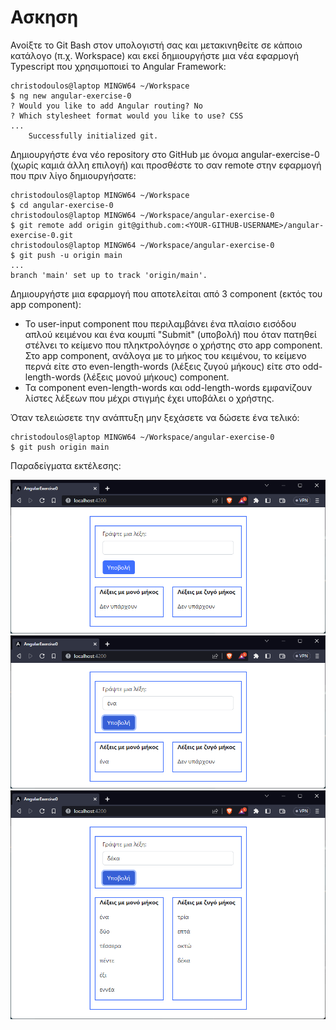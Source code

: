 # Ασκηση

Ανοίξτε το Git Bash στον υπολογιστή σας και μετακινηθείτε σε κάποιο κατάλογο (π.χ. Workspace) και εκεί δημιουργήστε μια νέα εφαρμογή Typescript που χρησιμοποιεί το Angular Framework:

```
christodoulos@laptop MINGW64 ~/Workspace
$ ng new angular-exercise-0
? Would you like to add Angular routing? No
? Which stylesheet format would you like to use? CSS
...
    Successfully initialized git.
```

Δημιουργήστε ένα νέο repository στο GitHub με όνομα angular-exercise-0 (χωρίς καμιά άλλη επιλογή) και προσθέστε το σαν remote στην εφαρμογή που πριν λίγο δημιουργήσατε:

```
christodoulos@laptop MINGW64 ~/Workspace
$ cd angular-exercise-0
christodoulos@laptop MINGW64 ~/Workspace/angular-exercise-0
$ git remote add origin git@github.com:<YOUR-GITHUB-USERNAME>/angular-exercise-0.git
christodoulos@laptop MINGW64 ~/Workspace/angular-exercise-0
$ git push -u origin main
...
branch 'main' set up to track 'origin/main'.
```

Δημιουργήστε μια εφαρμογή που αποτελείται από 3 component (εκτός του app component):

- To user-input component που περιλαμβάνει ένα πλαίσιο εισόδου απλού κειμένου και ένα κουμπί "Submit" (υποβολή) που όταν πατηθεί στέλνει το κείμενο που πληκτρολόγησε ο χρήστης στο app component. Στο app component, ανάλογα με το μήκος του κειμένου, το κείμενο περνά είτε στο even-length-words (λέξεις ζυγού μήκους) είτε στο odd-length-words (λέξεις μονού μήκους) component.
- Τα component even-length-words και odd-length-words εμφανίζουν λίστες λέξεων που μέχρι στιγμής έχει υποβάλει ο χρήστης.

Όταν τελειώσετε την ανάπτυξη μην ξεχάσετε να δώσετε ένα τελικό:

```
christodoulos@laptop MINGW64 ~/Workspace/angular-exercise-0
$ git push origin main
```

Παραδείγματα εκτέλεσης:

![](./Screenshot%202023-03-29%20125619.png)
![](./Screenshot%202023-03-29%20125659.png)
![](./Screenshot%202023-03-29%20125517.png)
